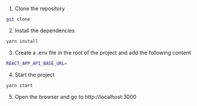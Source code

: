 <!-- write step by step to start the project 
.env content is 
# base url for the API
REACT_APP_API_BASE_URL=
 -->
1. Clone the repository
```bash
git clone
```
2. Install the dependencies
```bash 
yarn install
```
3. Create a .env file in the root of the project and add the following content
```bash
REACT_APP_API_BASE_URL=
```
4. Start the project
```bash
yarn start
```
5. Open the browser and go to http://localhost:3000
```
